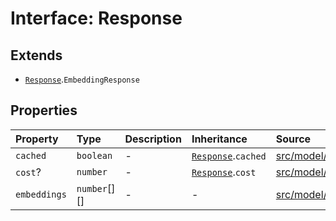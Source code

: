 # Interface: Response

## Extends

- [`Response`](../../Base/interfaces/Response.md).`EmbeddingResponse`

## Properties

| Property | Type | Description | Inheritance | Source |
| :------ | :------ | :------ | :------ | :------ |
| `cached` | `boolean` | - | [`Response`](../../Base/interfaces/Response.md).`cached` | [src/model/types.ts:36](https://github.com/dexaai/llm-tools/blob/1257af6/src/model/types.ts#L36) |
| `cost`? | `number` | - | [`Response`](../../Base/interfaces/Response.md).`cost` | [src/model/types.ts:37](https://github.com/dexaai/llm-tools/blob/1257af6/src/model/types.ts#L37) |
| `embeddings` | `number`[][] | - | - | [src/model/types.ts:136](https://github.com/dexaai/llm-tools/blob/1257af6/src/model/types.ts#L136) |
